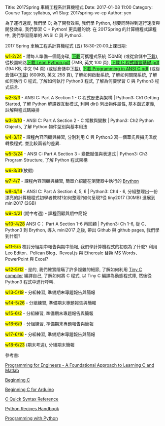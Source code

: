 Title: 2017Spring 車輛工程系計算機程式
Date: 2017-01-08 11:00
Category: Course
Tags: syllabus, w1
Slug: 2017spring-ve-cp
Author: yen

為了運行速度, 我們學 C; 為了開發效率, 我們學 Python, 想要同時得到運行速度與開發效率, 我們學習 C + Python! 更具體的說: 在 2017Spring 的計算機程式課程中, 我們學習簡單的 ANSI C 與 Python3.

<!-- PELICAN_END_SUMMARY -->

2017 Spring 車輛工程系計算機程式 (五) 18:30-20:00上課日期:

<span style="background-color: #ffff00">w1-2/24</span> - 請每人準備一個隨身碟, <span style="background-color: #55ff55"><a href="http://service.mde.tw/public/tiny2017_50MB.7z">下載</a></span>可攜程式系統 (50MB) (或從倉儲中<a href="./../data/tiny2017.7z">下載</a>), 從校園網路<span style="background-color: #55ff55"><a href="http://link.springer.com/book/10.1007/978-1-4842-2385-7">下載 Lean Python.pdf</a></span> (7MB, 英文 100 頁), <span style="background-color: #55ff55"><a href="http://service.mde.tw/public/jsliu_c_programming.pdf">下載 C 程式語言基礎.pdf</a></span> (194 KB, 中文 94 頁) (或從倉儲中<a href="./../data/jsliu_c_programming.pdf">下載</a>), <span style="background-color: #55ff55"><a href="http://service.mde.tw/public/Programming-in-ANSI-C.pdf">下載 Programming in ANSI C.pdf</a></span> (或從倉儲中<a href="./../data/Programming-in-ANSI-C.pdf">下載</a>) (600KB, 英文 258 頁), 了解如何啟動系統, 了解如何關閉系統, 了解如何執行 C 程式, 了解如何執行 Python3 程式, 了解為何要學習 C 與 Python3 程式語言.

<span style="background-color: #ffff00">w2-3/3</span> - ANSI C: Part A Section 1 - C 程式歷史與架構 | Python3: Ch1 Getting Started, 了解 Python 解譯器互動模式, 利用 dir() 列出物件屬性, 基本函式定義, 註解與程式碼縮排

<span style="background-color: #ffff00">w3-3/10</span> - ANSI C: Part A Section 2 - C 常數與變數 | Python3: Ch2 Python Objects, 了解 Python 物件型別與基本用法

<span style="background-color: #ffff00">w4-3/17</span> - 課程內容回顧與練習, 分別利用 C 與 Python3 寫一個華氏與攝氏溫度轉換程式, 並比較兩者的差異.

<span style="background-color: #ffff00">w5-3/24</span> - ANSI C: Part A Section 3 - 變數賦值與表達式 | Python3: Ch3 Program Structure, 了解 Python 程式架構

<span style="background-color: #ffff00">w6-3/31</span>(放假)

<span style="background-color: #ffff00">w7-4/7</span> - 課程內容回顧與練習, 簡單介紹能在瀏覽器中執行的 <a href="https://brython.info/">Brython</a>

<span style="background-color: #ffff00">w8-4/14</span> - ANSI C: Part A Section 4, 5, 6 | Python3: Ch4 - 6, 分組整理出一份漂亮的計算機程式初學者教材?如何整理?如何呈現?從 tiny2017 (30MB) 進展到 mini2017 (2GB)

<span style="background-color: #ffff00">w9-4/21</span> (期中考週) - 課程回顧與期中簡報

<span style="background-color: #ffff00">w10-4/28</span> ANSI C： Part A Section 1-6 再回顧 | Python3: Ch 1-6, 從 C、Python3 到 Brython, 導入 mini2017 之後, 帶出 Github 與 github pages, 我們學到什麼?

<span style="background-color: #ffff00">w11-5/5</span> 檢討分組期中報告與期中簡報, 我們學計算機程式的初衷為了什麼? 利用 Leo Editor、Pelican Blog、Reveal.js 與 Ethercalc 替換 MS Words、PowerPoint 與 Excel?

<span style="background-color: #ffff00">w12-5/12</span> - 是的, 我們確實隱瞞了許多複雜的細節, 了解如何利用 <a href="http://bellard.org/tcc/">Tiny C compiler</a> 編譯自己, 了解如何將 C 程式, 以 Tiny C 編譯為動態程式庫, 然後從 Python3 程式中進行呼叫.

<span style="background-color: #ffff00">w13-5/19</span> - 分組練習, 準備期末專題報告與簡報

<span style="background-color: #ffff00">w14-5/26</span> - 分組練習, 準備期末專題報告與簡報

<span style="background-color: #ffff00">w15-6/2</span> - 分組練習, 準備期末專題報告與簡報

<span style="background-color: #ffff00">w16-6/9</span> - 分組練習, 準備期末專題報告與簡報

<span style="background-color: #ffff00">w17-6/16</span> - 分組練習, 準備期末專題報告與簡報

<span style="background-color: #ffff00">w18-6/23</span> (期末考週), 分組期末簡報

參考書: 

<a href="http://link.springer.com/book/10.1007/978-3-642-23303-6">Programming for Engineers - A Foundational Approach to Learning C and Matlab</a>

<a href="http://link.springer.com/book/10.1007/978-1-4302-0657-6">Beginning C</a>

<a href="http://link.springer.com/book/10.1007/978-1-4302-4777-7">Beginning C for Arduino</a>

<a href="http://link.springer.com/book/10.1007/978-1-4302-6500-9">C Quick Syntax Reference</a>

<a href="http://link.springer.com/book/10.1007/978-1-4842-0241-8">Python Recipes Handbook</a>

<a href="http://link.springer.com/book/10.1007/978-981-10-3277-6">Programming with Python</a>